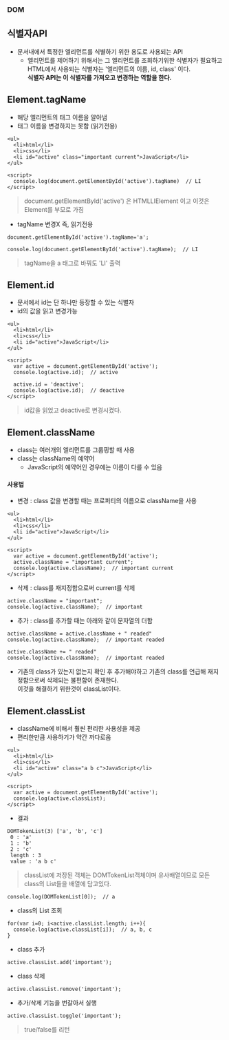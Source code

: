 ### DOM
## 식별자API
- 문서내에서 특정한 엘리먼트를 식별하기 위한 용도로 사용되는 API
  - 엘리먼트를 제어하기 위해서는 그 엘리먼트를 조회하기위한 식별자가 필요하고<br/>HTML에서 사용되는 식별자는 '엘리먼트의 이름, id, class' 이다.<br/>__식별자 API는 이 식별자를 가져오고 변경하는 역할을 한다.__


## Element.tagName
- 해당 엘리먼트의 태그 이름을 알아냄
- 태그 이름을 변경하지는 못함 (읽기전용)
```
<ul>
  <li>html</li>
  <li>css</li>
  <li id="active" class="important current">JavaScript</li>
</ul>

<script>
  console.log(document.getElementById('active').tagName)  // LI
</script>
```
> document.getElementById('active') 은 HTMLLIElement 이고 이것은 Element를 부모로 가짐

- tagName 변경X 즉, 읽기전용
```
document.getElementById('active').tagName='a';

console.log(document.getElementById('active').tagName);  // LI
```
> tagName을 a 태그로 바꿔도 'LI' 출력  


## Element.id
- 문서에서 id는 단 하나만 등장할 수 있는 식별자
- id의 값을 읽고 변경가능
```
<ul>
  <li>html</li>
  <li>css</li>
  <li id="active">JavaScript</li>
</ul>

<script>
  var active = document.getElementById('active');
  console.log(active.id);  // active
  
  active.id = 'deactive';
  console.log(active.id);  // deactive
</script>
```
> id값을 읽었고 deactive로 변경시켰다.


## Element.className
- class는 여러개의 엘리먼트를 그룹핑할 때 사용
- class는 className의 예약어
  - JavaScript의 예약어인 경우에는 이름이 다를 수 있음

#### 사용법
- 변경 : class 값을 변경할 때는 프로퍼티의 이름으로 className을 사용
```
<ul>
  <li>html</li>
  <li>css</li>
  <li id="active">JavaScript</li>
</ul>

<script>
  var active = document.getElementById('active');
  active.className = "important current";
  console.log(active.className);  // important current
</script>
```

- 삭제 : class를 재지정함으로써 current를 삭제
```
active.className = "important";
console.log(active.className);  // important
```

- 추가 : class를 추가할 때는 아래와 같이 문자열의 더함
```
active.className = active.className + " readed"
console.log(active.className);  // important readed
```
```
active.className += " readed"
console.log(active.className);  // important readed
```
- 기존의 class가 있는지 없는지 확인 후 추가해야하고 기존의 class를 언급해 재지정함으로써 삭제되는 불편함이 존재한다.<br/>이것을 해결하기 위한것이 classList이다.


## Element.classList
- className에 비해서 훨씬 편리한 사용성을 제공
- 편리한만큼 사용하기가 약간 까다로움
```
<ul>
  <li>html</li>
  <li>css</li>
  <li id="active" class="a b c">JavaScript</li>
</ul>

<script>
  var active = document.getElementById('active');
  console.log(active.classList);
</script>
```
- 결과
```
DOMTokenList(3) ['a', 'b', 'c']
 0 : 'a'
 1 : 'b'
 2 : 'c'
 length : 3
 value : 'a b c'
```
> classList에 저장된 객체는 DOMTokenList객체이며 유사배열이므로 모든 class의 List들을 배열에 담고있다.

```
console.log(DOMTokenList[0]);  // a
```

- class의 List 조회
```
for(var i=0; i<active.classList.length; i++){
  console.log(active.classList[i]);  // a, b, c
}
```

- class 추가
```
active.classList.add('important');
```

- class 삭제
```
active.classList.remove('important');
```

- 추가\/삭제 기능을 번갈아서 실행
```
active.classList.toggle('important');
```
> true\/false를 리턴
